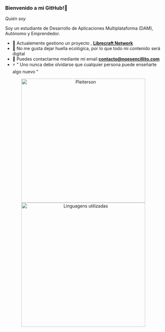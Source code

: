 ### Bienvenido a mi GitHub!👋

_Quién soy_

Soy un estudiante de Desarrollo de Aplicaciones Multiplataforma (DAM), Autónomo y Emprendedor.

- 🔭 Actualemente gestiono un proyecto , **[Librecraft Network](https://librecraft.com/jugar/)** 
- 🌱 No me gusta dejar huella ecológica, por lo que todo mi contenido será digital
- 💬 Puedes contactarme mediante mi email **contacto@noesencillito.com**
- ⚡ " Uno nunca debe olvidarse que cualquier persona puede enseñarte algo nuevo "

<p align="center">
<img width="400" src="https://github-readme-stats.pleiterson.vercel.app/api?username=ndiazdossantos&show_icons=true&theme=vue-dark" alt="Pleiterson"/>
  
<img width="400" src="https://github-readme-stats.pleiterson.vercel.app/api/top-langs?username=ndiazdossantos&layout=compact&theme=vue-dark" alt="Linguagens utilizadas">
</p>

